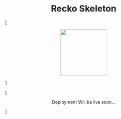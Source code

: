 <h1 align="center">Recko Skeleton</h1>

[<p align="center"><img width="150" src="./recko.gif"></p>]

[<p align="center">Deployment Will be live soon...</p>]